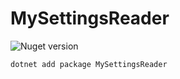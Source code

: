# MySettingsReader

![Nuget version](https://img.shields.io/nuget/v/MySettingsReader?label=MySettingsReader&style=social)

```
dotnet add package MySettingsReader
```

